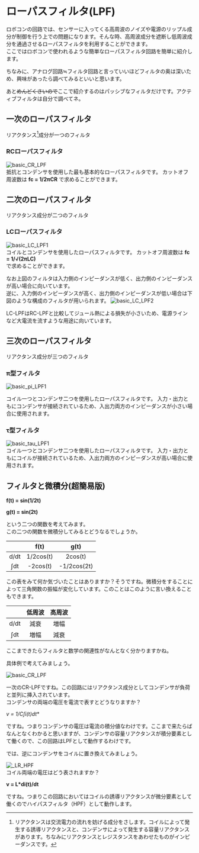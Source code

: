 # ローパスフィルタ(LPF)

  ロボコンの回路では、センサーに入ってくる高周波のノイズや電源のリップル成分が制御を行う上での問題になります。そんな時、高周波成分を遮断し低周波成分を通過させるローパスフィルタを利用することができます。  
  ここではロボコンで使われるような簡単なローパスフィルタ回路を簡単に紹介します。  

  ちなみに、アナログ回路≒フィルタ回路と言っていいほどフィルタの奥は深いため、興味があったら調べてみるといいと思います。  

  あと~~めんどくさいので~~ここで紹介するのはパッシブなフィルタだけです。アクティブフィルタは自分で調べてネ。

## 一次のローパスフィルタ  

リアクタンス[^1]成分が一つのフィルタ

### RCローパスフィルタ  

![basic_CR_LPF](images/CR_LPF1.png)  
抵抗とコンデンサを使用した最も基本的なローパスフィルタです。
カットオフ周波数は
**fc = 1/2πCR**
で求めることができます。

## 二次のローパスフィルタ  

リアクタンス成分が二つのフィルタ

### LCローパスフィルタ  

![basic_LC_LPF1](images/LC_LPF1.png)  
コイルとコンデンサを使用したローパスフィルタです。
カットオフ周波数は
**fc = 1/√(2πLC)**  
で求めることができます。  

なお上図のフィルタは入力側のインピーダンスが低く、出力側のインピーダンスが高い場合に向いています。  
逆に、入力側のインピーダンスが高く、出力側のインピーダンスが低い場合は下図のような構成のフィルタが用いられます。
![basic_LC_LPF2](images/LC_LPF2.png)  

LC-LPFはRC-LPFと比較してジュール熱による損失が小さいため、電源ラインなど大電流を流すような用途に向いています。  

## 三次のローパスフィルタ  

リアクタンス成分が三つのフィルタ

### π型フィルタ  

![basic_pi_LPF1](images/pi-LPF.png)  

  コイル一つとコンデンサ二つを使用したローパスフィルタです。
入力・出力ともにコンデンサが接続されているため、入出力両方のインピーダンスが小さい場合に使用されます。  

### τ型フィルタ  

![basic_tau_LPF1](images/tau_LPF.png)  
コイル一つとコンデンサ二つを使用したローパスフィルタです。
入力・出力ともにコイルが接続されているため、入出力両方のインピーダンスが高い場合に使用されます。  

## フィルタと微積分(超簡易版)  

**f(t) = sin(1/2t)**  

**g(t) = sin(2t)**  

という二つの関数を考えてみます。  
この二つの関数を微積分してみるとどうなるでしょうか。  

|  | f(t) | g(t) |
| :---: | :---: | :---: |
| d/dt | 1/2cos(t) | 2cos(t) |
| ∫dt | -2cos(t) | -1/2cos(2t) |  

この表をみて何か気づいたことはありますか？そうですね。微積分をすることによって三角関数の振幅が変化しています。このことはこのように言い換えることもできます。  

|  | 低周波 | 高周波 |
| :---: | :---: | :---: |
| d/dt | 減衰 | 増幅 |
| ∫dt | 増幅 | 減衰 |  

ここまできたらフィルタと数学の関連性がなんとなく分かりますかね。  

具体例で考えてみましょう。  

![basic_CR_LPF](images/CR_LPF1.png)  

一次のCR-LPFですね。この回路にはリアクタンス成分としてコンデンサが負荷と並列に挿入されています。  
コンデンサの両端の電圧を電流で表すとどうなりますか？  

**v = 1/C*∫i(t)dt**  

ですね。つまりコンデンサの電圧は電流の積分値なわけです。ここまで来たらばなんとなくわかると思いますが、コンデンサの容量リアクタンスが積分要素として働くので、この回路はLPFとして動作するわけです。  

では、逆にコンデンサをコイルに置き換えてみましょう。  

![_LR_HPF](images/RL_HPF.png)  
コイル両端の電圧はどう表されますか？  

**v = L*di(t)/dt**  

ですね。つまりこの回路においてはコイルの誘導リアクタンスが微分要素として働くのでハイパスフィルタ（HPF）として動作します。  


[^1]:リアクタンスは交流電力の流れを妨げる成分をさします。コイルによって発生する誘導リアクタンスと、コンデンサによって発生する容量リアクタンスがあります。ちなみにリアクタンスとレジスタンスをあわせたものがインピーダンスです。